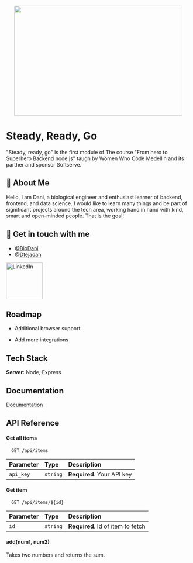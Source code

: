 <p align="center">
  <img width="460" height="300" src="https://www.womenwhocode.com/assets/WWCode_Progress_Pride_Logo_Black-8640a72547cacc4a741d6d242e84cd3fcf5f9bf97a13644e11d21e831b82a327.png">
</p>

# Steady, Ready, Go

"Steady, ready, go" is the first module of The course "From hero to Superhero Backend node js" taugh by Women Who Code Medellin and its parther and sponsor Softserve. 

## 🚀 About Me


Hello, I am Dani, a biological engineer and enthusiast learner of backend, frontend, and data science. I would like to learn many things and be part of significant projects around the tech area, working hand in hand with kind, smart and open-minded people. That is the goal! 
## 📍 Get in touch with me

- [@BioDani](https://www.github.com/BioDani)
- [@Dtejadah](https://www.linkedin.com/in/dtejadah) 

<img src="https://edent.github.io/SuperTinyIcons/images/svg/linkedin.svg" width="100" title="LinkedIn">

## Roadmap

- Additional browser support

- Add more integrations


## Tech Stack

**Server:** Node, Express



## Documentation

[Documentation](https://linktodocumentation)


## API Reference

#### Get all items

```http
  GET /api/items
```

| Parameter | Type     | Description                |
| :-------- | :------- | :------------------------- |
| `api_key` | `string` | **Required**. Your API key |

#### Get item

```http
  GET /api/items/${id}
```

| Parameter | Type     | Description                       |
| :-------- | :------- | :-------------------------------- |
| `id`      | `string` | **Required**. Id of item to fetch |

#### add(num1, num2)

Takes two numbers and returns the sum.

